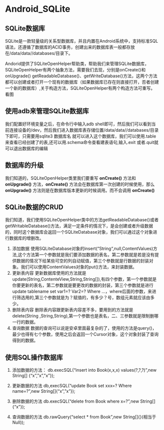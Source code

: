 # Android_SQLite
## SQLite数据库
SQLite是一款轻量级的关系型数据库，并且内置在Android系统中，支持标准SQL语法，还遵循了数据库的ACID事务，创建出来的数据库表一般都存放在/data/data/<package name>/databases/目录下。

Andorid提供了SQLiteOpenHelper帮助类，帮助我们来管理SQLite数据库，SQLiteOpenHelper有两个抽象方法，需要我们去现，分别是onCreate()和onUpgrade()
getReadableDatabase()、getWriteDatabase()方法，这两个方法都可以创建或者打开一个现有的数据库（如果数据库已存在则直接打开，否者创建一个新的数据库）,关于构造方法，SQLiteOpenHelper有两个构造方法可重写。看图


## 使用adb来管理SQLite数据库

我们配置好环境变量之后，在命令行中输入adb shell即可，然后我们可以看到当前连接设备的/dev，然后我们进入数据库表存储位置/data/data/<package name>/databases/目录下即可，只需要用sqlite3 数据库名 就可以进入这个数据库，我们可以使用.table来查看已经创建了的表,还可以用.schema命令查看建表语句,输入.exit 或者.quit就可以退出数据库的编辑

## 数据库的升级
  我们知道的，SQLiteOpenHelper类里我们要重写 **onCreate()** 方法和**onUpgrade()** 方法，**onCreate()** 方法会在数据库第一次创建的时候使用，那么 **onUpgrade()** 方法则是在数据库版本更新的时候调用。而不会调用 **onCreate()** 
## SQLite数据的CRUD
  我们知道，我们使用SQLiteOpenHelper类中的方法getReadableDatabase()或者getWritableDatabase()方法，满足一定条件的情况下，是会创建或者升级数据的，同时这个数据库会返回一个SQLiteDatabase对象，我们可以通过这个对象进行数据库的增删改。
1.	添加数据
  使用SQLiteDatabase对象的insert(“String“,null,ContentValues)方法,这个方法第一个参数就是我们要添加数据的表名，第二参数就是若是没有提供数据的情况下给某些可空的列自动赋值，第三个参数就是行数据的封装对象。我们可以使用ContentValues对象的put()方法，来封装数据。
2.	更新表内容
     更新数据库使用的方法就是 update(String,ContenteView,String,String[]),有四个参数，第一个参数就是你要更新的表名，第二参数就是要更改的数据的封装，第三个参数就是进行update tablename set var1=? Var2=? Where …，where后面的参数，来进行筛选用的,第三个参数就是为？赋值的，有多少？号，数组元素就应该由多少。
3.	删除表内容
删除表内容跟更新表内容差不多，要用到的方法就是delete(String ,String,String),第一个参数也是表名，二、三参数就是限制删哪一行的数据。
4.	查询数据
数据的查询可以说是安卓里面最复杂的了，使用的方法是query()，最少也得有七个参数，使用之后会返回一个Cursor对象，这个对象封装了查询得到的数据。

## 使用SQL操作数据库
1.	添加数据的方法：
db.execSQL(“insert into Book(x,x,x) values(?,?,?)”,new String[] {“x”,”x”,”x”});
2.	更新数据的方法
db,execSQL(“update Book set xxx=? Where name=?”,new String[]{“x”,”x”});

3.	删除数据的方法
db.execSQL(“delete from Book where x=?”,new String[]{“x”});
4.	查询数据的方法
db.rawQuery(“select * from Book”,new String[]{}(相当于Null));






